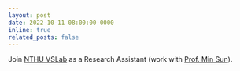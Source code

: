 ```yaml
---
layout: post
date: 2022-10-11 08:00:00-0000
inline: true
related_posts: false
---
```


Join [NTHU VSLab](https://aliensunmin.github.io/lab/info.html) as a Research Assistant (work with [Prof. Min Sun](https://aliensunmin.github.io)).

